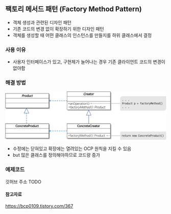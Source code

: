 ## 팩토리 메서드 패턴 (Factory Method Pattern)

- 객체 생성과 관련된 디자인 패턴
- 기존 코드의 변경 없이 확장하기 위한 디자인 패턴
- 객체를 생성할 때 어떤 클래스의 인스턴스를 만들지를 하위 클래스에서 결정

### 사용 이유

- 사용자 인터페이스가 있고, 구현체가 늘어나는 경우 기존 클라이언트 코드의 변경이 없야함

### 해결 방법

<img src='../image/factory-method-pattern.png'>

- 수정에는 닫혀있고 확장에는 열려있는 OCP 원칙을 지킬 수 있음
- but 많은 클래스를 정의해야하므로 코드량 증가

### 예제코드

깃허브 주소
TODO

#### 참고자료

https://bcp0109.tistory.com/367
